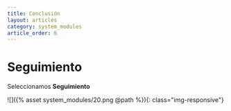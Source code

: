 ```yaml
---
title: Conclusión
layout: articles
category: system_modules
article_order: 6
---
```

# Seguimiento

Seleccionamos **Seguimiento**

![]({% asset system_modules/20.png @path %}){: class="img-responsive"}
